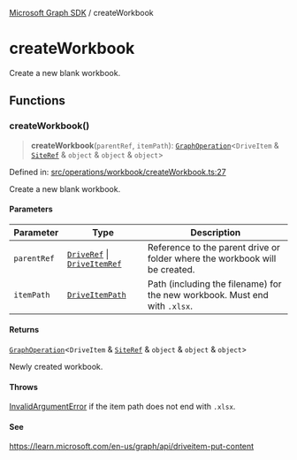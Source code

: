 [Microsoft Graph SDK](README.md) / createWorkbook

# createWorkbook

Create a new blank workbook.

## Functions

### createWorkbook()

> **createWorkbook**(`parentRef`, `itemPath`): [`GraphOperation`](GraphOperation.md#graphoperation)\<`DriveItem` & [`SiteRef`](SiteRef.md#siteref) & `object` & `object` & `object`\>

Defined in: [src/operations/workbook/createWorkbook.ts:27](https://github.com/Future-Secure-AI/microsoft-graph/blob/main/src/operations/workbook/createWorkbook.ts#L27)

Create a new blank workbook.

#### Parameters

| Parameter | Type | Description |
| ------ | ------ | ------ |
| `parentRef` | [`DriveRef`](DriveRef.md#driveref) \| [`DriveItemRef`](DriveItemRef.md#driveitemref) | Reference to the parent drive or folder where the workbook will be created. |
| `itemPath` | [`DriveItemPath`](DriveItemPath.md#driveitempath) | Path (including the filename) for the new workbook. Must end with `.xlsx`. |

#### Returns

[`GraphOperation`](GraphOperation.md#graphoperation)\<`DriveItem` & [`SiteRef`](SiteRef.md#siteref) & `object` & `object` & `object`\>

Newly created workbook.

#### Throws

[InvalidArgumentError](InvalidArgumentError.md) if the item path does not end with `.xlsx`.

#### See

https://learn.microsoft.com/en-us/graph/api/driveitem-put-content
